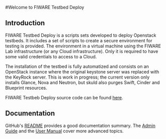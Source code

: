 #<a name="top"></a>Welcome to FIWARE Testbed Deploy

## Introduction

FIWARE Testbed Deploy is a scripts sets developed to deploy Openstack testbeds. It includes a set of scripts to create a secure environment for testing is provided. The
environment in a virtual machine using the FIWARE Lab infrastructure (or any Cloud infrastructure). Only it is required to have
some valid credentials to access to a Cloud.

The installation of the testbed is fully automatized and consists on an OpenStack
instance where the original keystone server was replaced with the KeyRock server.
This is work in progress; the current version only installs Glance, Nova and Neutron,
but skuld also purges Swift, Cinder and Blueprint resources.

FIWARE Testbeb Deploy source code can be found [here](https://github.com/telefonicaid/fiware-testbed-deploy.git).


## Documentation

GitHub's [README](../README.md) provides a good documentation summary.
The [Admin Guide](admin.md) and the [User Manual](user.md) cover more advanced topics.

